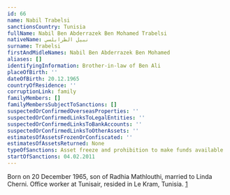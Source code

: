 ```yaml
---
id: 66
name: Nabil Trabelsi
sanctionsCountry: Tunisia
fullName: Nabil Ben Abderrazek Ben Mohamed Trabelsi
nativeName: نبيل الطرابلسي
surname: Trabelsi
firstAndMidleNames: Nabil Ben Abderrazek Ben Mohamed
aliases: []
identifyingInformation: Brother-in-law of Ben Ali
placeOfBirth: ''
dateOfBirth: 20.12.1965
countryOfResidence: ''
corruptionLink: family
familyMembers: []
familyMembersSubjectToSanctions: []
suspectedOrConfirmedOverseasProperties: ''
suspectedOrConfirmedLinksToLegalEntities: ''
suspectedOrConfirmedLinksToBankAccounts: ''
suspectedOrConfirmedLinksToOtherAssets: ''
estimatesOfAssetsFrozenOrConfiscated: ''
estimatesOfAssetsReturned: None
typeOfSanctions: Asset freeze and prohibition to make funds available
startOfSanctions: 04.02.2011
---
```

Born on 20 December 1965, son of Radhia Mathlouthi, married to Linda Cherni. 
Office worker at Tunisair, resided in Le Kram, Tunisia. 
[1](https://eur-lex.europa.eu/legal-content/EN/TXT/?uri=CELEX:02011R0101-20170128)
